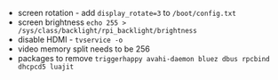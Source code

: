 * screen rotation - add `display_rotate=3` to `/boot/config.txt`
* screen brightness `echo 255 > /sys/class/backlight/rpi_backlight/brightness`
* disable HDMI - `tvservice -o`
* video memory split needs to be 256
* packages to remove `triggerhappy avahi-daemon bluez dbus rpcbind dhcpcd5 luajit`
